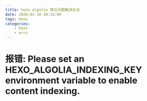 ```yaml
---
title: hexo algolia 常见问题解决办法
date: 2020-03-10 20:33:09
tags: hexo
categories: 
    - hexo
    - erro
---
```


# 报错: Please set an HEXO_ALGOLIA_INDEXING_KEY environment variable to enable content indexing.
> 
